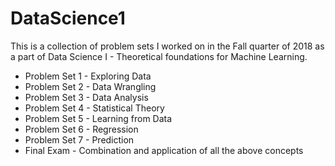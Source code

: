 # DataScience1
 This is a collection of problem sets I worked on in the Fall quarter of 2018 as a part of Data Science I - Theoretical foundations for Machine Learning.
 
- Problem Set 1 - Exploring Data
- Problem Set 2 - Data Wrangling
- Problem Set 3 - Data Analysis
- Problem Set 4 - Statistical Theory
- Problem Set 5 - Learning from Data
- Problem Set 6 - Regression
- Problem Set 7 - Prediction
- Final Exam - Combination and application of all the above concepts
